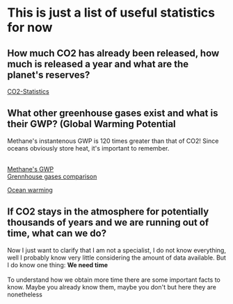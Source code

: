 <html>
<head>
</head>
<body>

<h1>This is just a list of useful statistics for now</h1>
  
<h2>How much CO2 has already been released, how much is released a year and what are the planet's reserves?</h2>

<a href="https://informationisbeautiful.net/visualizations/how-many-gigatons-of-co2/">CO2-Statistics</a>

<h2>What other greenhouse gases exist and what is their GWP? <strong>(Global Warming Potential</strong></h2>
<p>Methane's instantenous GWP is 120 times greater than that of CO2! Since oceans obviously store heat, it's important to remember.</p>

<br><a href="https://climate.mit.edu/ask-mit/what-makes-methane-more-potent-greenhouse-gas-carbon-dioxide">Methane's GWP</a><br>
<a href="https://ourworldindata.org/greenhouse-gas-emissions">Grennhouse gases comparison</a>

<a href="https://climate.nasa.gov/vital-signs/ocean-warming/?intent=121">Ocean warming</a>


<h2>If CO2 stays in the atmosphere for potentially thousands of years and we are running out of time, what can we do?</h2>

<p>Now I just want to clarify that I am not a specialist, I do not know everything, well I probably know very little considering the amount of data available. But I do know one thing: <strong>We need time</strong><br>
<br>To understand how we obtain more time there are some important facts to know. Maybe you already know them, maybe you don't but here they are nonetheless<br>
</p>


